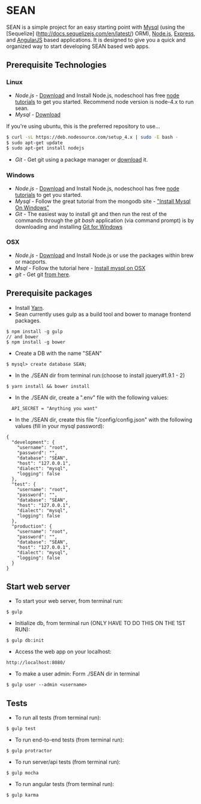 # SEAN
SEAN is a simple project for an easy starting point with [Mysql](https://www.mysql.com/) (using the [Sequelize] (http://docs.sequelizejs.com/en/latest/) ORM), [Node.js](http://www.nodejs.org/), [Express](http://expressjs.com/), and [AngularJS](https://angularjs.org/) based applications. It is designed to give you a quick and organized way to start developing SEAN based web apps.

## Prerequisite Technologies
### Linux
* *Node.js* - <a href="http://nodejs.org/download/">Download</a> and Install Node.js, nodeschool has free <a href=" http://nodeschool.io/#workshoppers">node tutorials</a> to get you started. Recommend node version is node-4.x to run sean.
* *Mysql* - <a href="http://dev.mysql.com/doc/refman/5.7/en/linux-installation.html">Download</a>

If you're using ubuntu, this is the preferred repository to use...

```bash
$ curl -sL https://deb.nodesource.com/setup_4.x | sudo -E bash -
$ sudo apt-get update
$ sudo apt-get install nodejs
```

* *Git* - Get git using a package manager or <a href="http://git-scm.com/downloads">download</a> it.

### Windows
* *Node.js* - <a href="http://nodejs.org/download/">Download</a> and Install Node.js, nodeschool has free <a href=" http://nodeschool.io/#workshoppers">node tutorials</a> to get you started.
* *Mysql* - Follow the great tutorial from the mongodb site - <a href="http://dev.mysql.com/doc/refman/5.7/en/windows-installation.html">"Install Mysql On Windows"</a>
* *Git* - The easiest way to install git and then run the rest of the commands through the *git bash* application (via command prompt) is by downloading and installing <a href="http://git-scm.com/download/win">Git for Windows</a>

### OSX
* *Node.js* -  <a href="http://nodejs.org/download/">Download</a> and Install Node.js or use the packages within brew or macports.
* *Msql* - Follow the tutorial here - <a href="https://dev.mysql.com/doc/refman/5.6/en/osx-installation-pkg.html">Install mysql on OSX</a>
* *git* - Get git <a href="http://git-scm.com/download/mac">from here</a>.

## Prerequisite packages
* Install <a href="https://yarnpkg.com/lang/en/docs/install/">Yarn</a>.
* Sean currently uses gulp as a build tool and bower to manage frontend packages.
```
$ npm install -g gulp
// and bower
$ npm install -g bower
```
* Create a DB with the name "SEAN"
```
$ mysql> create database SEAN;
```
* In the ./SEAN dir from terminal run:(choose to install jquery#1.9.1 - 2)
```
$ yarn install && bower install
```
* In the ./SEAN dir, create a ".env" file with the following values:
```
  API_SECRET = "Anything you want"
```
* In the ./SEAN dir, create this file "/config/config.json" with the following values (fill in your mysql password):
```
{
  "development": {
    "username": "root",
    "password": "",
    "database": "SEAN",
    "host": "127.0.0.1",
    "dialect": "mysql",
    "logging": false
  },
  "test": {
    "username": "root",
    "password": "",
    "database": "SEAN",
    "host": "127.0.0.1",
    "dialect": "mysql",
    "logging": false
  },
  "production": {
    "username": "root",
    "password": "",
    "database": "SEAN",
    "host": "127.0.0.1",
    "dialect": "mysql",
    "logging": false
  }
}
```
## Start web server

* To start your web server, from terminal run:
```
$ gulp
```
* Initialize db, from terminal run (ONLY HAVE TO DO THIS ON THE 1ST RUN):
```
$ gulp db:init
```
* Access the web app on your localhost:
```
http://localhost:8080/
```
* To make a user admin: Form ./SEAN dir in terminal
```
$ gulp user --admin <username>
```
## Tests

* To run all tests (from terminal run):
```
$ gulp test
```
* To run end-to-end tests (from terminal run):
```
$ gulp protractor
```
* To run server/api tests (from terminal run):
```
$ gulp mocha
```
* To run angular tests (from terminal run):
```
$ gulp karma
```
